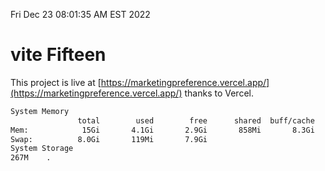 Fri Dec 23 08:01:35 AM EST 2022

# vite Fifteen


This project is live at [https://marketingpreference.vercel.app/](https://marketingpreference.vercel.app/) thanks to Vercel.

```bash
System Memory
               total        used        free      shared  buff/cache   available
Mem:            15Gi       4.1Gi       2.9Gi       858Mi       8.3Gi       9.8Gi
Swap:          8.0Gi       119Mi       7.9Gi
System Storage
267M	.
```
